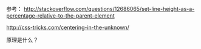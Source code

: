 参考： 
http://stackoverflow.com/questions/12686065/set-line-height-as-a-percentage-relative-to-the-parent-element


http://css-tricks.com/centering-in-the-unknown/

原理是什么？